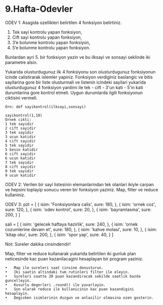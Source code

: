 # 9.Hafta-Odevler
ODEV 1:
Asagida ozellikleri belirtilen 4 fonksiyon belirtiniz.
1. Tek sayi kontrolu yapan fonksiyon,
2. Cift sayi kontrolu yapan fonksiyon,
3. 3’e bolunme kontrolu yapan fonksiyon,
4. 5’e bolunme kontrolu yapan fonksiyon.

Bunlardan ayri 5. bir fonksiyon yazin ve bu ilksayi ve sonsayi seklinde iki parametre alsin.

Yukarida olusturdugunuz ilk 4 fonksiyonu son olusturdugunuz fonksiyonun icinde calistirarak islemler yapiniz.
Fonksiyon verdiginiz baslangic ve bitis sayilarina gore bir liste olusturmali ve listenin icindeki sayilari
yukarida olusturdugunuz 4 fonksiyon yardimi ile tek - cift - 3'un kati - 5'in kati durumlarina gore kontrol etmeli. Uygun durumlarda ilgili fonksiyonun ciktisini vermeli. 

	Orn: def sayikontrol(ilksayi,sonsayi)

	sayikontrol(1,10)
	Ornek cikti:
	1 tek sayidir
	2 cift sayidir
	3 tek sayidir
	3 ucun katidir
	4 cift sayidir
	5 tek sayidir
	5 besin katidir
	6 cift sayidir
	6 ucun katidir
	7 tek sayidir
	8 cift sayidir
	9 tek sayidir
	9 ucun katidir

ODEV 2:
Verilen bir sayi listesinin elemanlarindan tek olanlari ikiyle carpan ve hepsini toplayip sonucu veren bir fonksiyon yaziniz. Map, filter ve reduce kullaniniz.

ODEV 3:
pzt = [
  {
    isim: 'Fonksiyonlara calis',
    sure: 180,
  },
  {
    isim: 'ornek coz',
    sure: 120,
  },
  {
    isim: 'odev kontrol',
    sure: 20,
  },
  {
    isim: 'bayramlasma',
    sure: 200,
  }
]

sali = [
  {
    isim: 'gelecek haftaya hazirlik',
    sure: 240,
  },
  {
    isim: 'ornek cozumlerine devam et',
    sure: 180,
  },
  {
    isim: 'kahve molasi',
    sure: 10,
  },
  {
    isim: 'kitap oku',
    sure: 200,
  },
  {
    isim: 'spor yap',
    sure: 40,
  }
]

Not: Sureler dakika cinsindendir!

Map, filter ve reduce kullanarak yukarida belirtilen iki gunluk plan neticesinde kac puan kazanilacagini hesaplayan bir program yaziniz. 

	•	Map ile sureleri saat cinsine donusturun.
	•	Iki saatin altindaki tum rutinleri filter ile eleyin. 
	•	Sureleri saatte 20 puan kazandiracak sekilde saatlik bazda guncelleyin. 
	•	Kusurlu degerleri .round() ile yuvarlayin. 
	•	Son olarak reduce ile kullanicinin kac puan kazandigini hesaplayin.
	•	Degisken isimlerinin duzgun ve anlasilir olmasina ozen gosterin.

